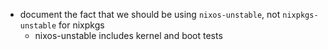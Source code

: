 * document the fact that we should be using `nixos-unstable`, not `nixpkgs-unstable` for nixpkgs
  * nixos-unstable includes kernel and boot tests

